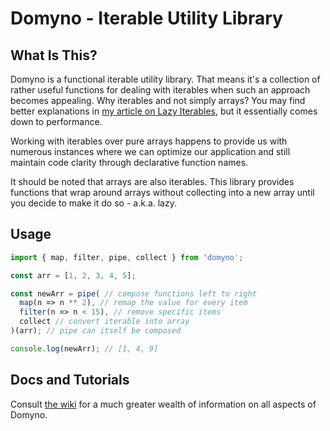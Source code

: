 # Domyno - Iterable Utility Library

## What Is This?
Domyno is a functional iterable utility library. That means it's a collection of rather useful functions for dealing with iterables when such an approach becomes appealing. Why iterables and not simply arrays? You may find better explanations in [my article on Lazy Iterables](https://dev.to/emnudge/lazy-iterators-from-scratch-2903), but it essentially comes down to performance. 

Working with iterables over pure arrays happens to provide us with numerous instances where we can optimize our application and still maintain code clarity through declarative function names.

It should be noted that arrays are also iterables. This library provides functions that wrap around arrays without collecting into a new array until you decide to make it do so - a.k.a. lazy.

## Usage

```js
import { map, filter, pipe, collect } from 'domyno';

const arr = [1, 2, 3, 4, 5];

const newArr = pipe( // compose functions left to right
  map(n => n ** 2), // remap the value for every item
  filter(n => n < 15), // remove specific items
  collect // convert iterable into array
)(arr); // pipe can itself be composed

console.log(newArr); // [1, 4, 9]
```

## Docs and Tutorials
Consult [the wiki](https://github.com/EmNudge/Domyno/wiki) for a much greater wealth of information on all aspects of Domyno.
